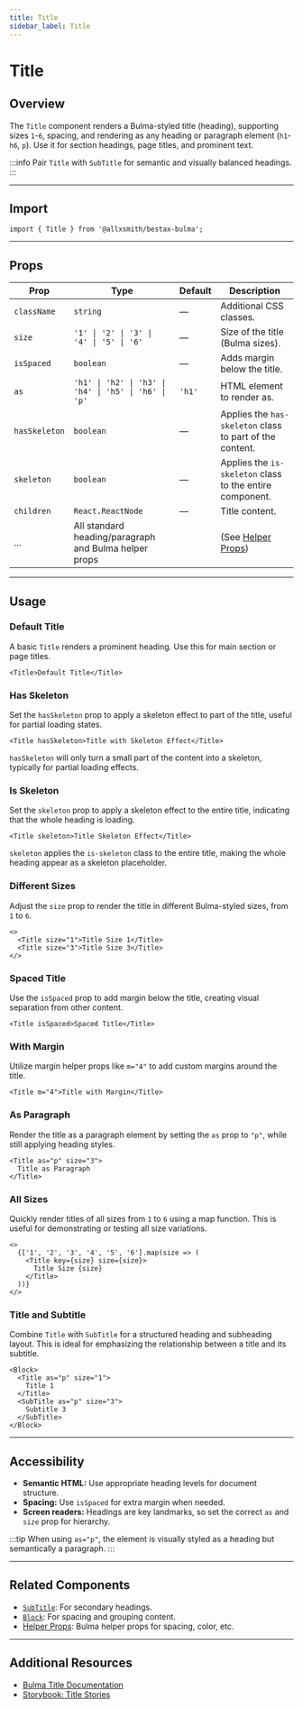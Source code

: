 ```yaml
---
title: Title
sidebar_label: Title
---
```


# Title

## Overview

The `Title` component renders a Bulma-styled title (heading), supporting sizes `1`-`6`, spacing, and rendering as any heading or paragraph element (`h1`-`h6`, `p`). Use it for section headings, page titles, and prominent text.

:::info
Pair `Title` with `SubTitle` for semantic and visually balanced headings.
:::

---

## Import

```tsx
import { Title } from '@allxsmith/bestax-bulma';
```

---

## Props

| Prop          | Type                                                  | Default | Description                                              |
| ------------- | ----------------------------------------------------- | ------- | -------------------------------------------------------- |
| `className`   | `string`                                              | —       | Additional CSS classes.                                  |
| `size`        | `'1' \| '2' \| '3' \| '4' \| '5' \| '6'`              | —       | Size of the title (Bulma sizes).                         |
| `isSpaced`    | `boolean`                                             | —       | Adds margin below the title.                             |
| `as`          | `'h1' \| 'h2' \| 'h3' \| 'h4' \| 'h5' \| 'h6' \| 'p'` | `'h1'`  | HTML element to render as.                               |
| `hasSkeleton` | `boolean`                                             | —       | Applies the `has-skeleton` class to part of the content. |
| `skeleton`    | `boolean`                                             | —       | Applies the `is-skeleton` class to the entire component. |
| `children`    | `React.ReactNode`                                     | —       | Title content.                                           |
| ...           | All standard heading/paragraph and Bulma helper props |         | (See [Helper Props](../helpers/usebulmaclasses))         |

---

## Usage

### Default Title

A basic `Title` renders a prominent heading. Use this for main section or page titles.

```tsx live
<Title>Default Title</Title>
```

### Has Skeleton

Set the `hasSkeleton` prop to apply a skeleton effect to part of the title, useful for partial loading states.

```tsx live
<Title hasSkeleton>Title with Skeleton Effect</Title>
```

`hasSkeleton` will only turn a small part of the content into a skeleton, typically for partial loading effects.

### Is Skeleton

Set the `skeleton` prop to apply a skeleton effect to the entire title, indicating that the whole heading is loading.

```tsx live
<Title skeleton>Title Skeleton Effect</Title>
```

`skeleton` applies the `is-skeleton` class to the entire title, making the whole heading appear as a skeleton placeholder.

### Different Sizes

Adjust the `size` prop to render the title in different Bulma-styled sizes, from `1` to `6`.

```tsx live
<>
  <Title size="1">Title Size 1</Title>
  <Title size="3">Title Size 3</Title>
</>
```

### Spaced Title

Use the `isSpaced` prop to add margin below the title, creating visual separation from other content.

```tsx live
<Title isSpaced>Spaced Title</Title>
```

### With Margin

Utilize margin helper props like `m="4"` to add custom margins around the title.

```tsx live
<Title m="4">Title with Margin</Title>
```

### As Paragraph

Render the title as a paragraph element by setting the `as` prop to `"p"`, while still applying heading styles.

```tsx live
<Title as="p" size="3">
  Title as Paragraph
</Title>
```

### All Sizes

Quickly render titles of all sizes from `1` to `6` using a map function. This is useful for demonstrating or testing all size variations.

```tsx live
<>
  {['1', '2', '3', '4', '5', '6'].map(size => (
    <Title key={size} size={size}>
      Title Size {size}
    </Title>
  ))}
</>
```

### Title and Subtitle

Combine `Title` with `SubTitle` for a structured heading and subheading layout. This is ideal for emphasizing the relationship between a title and its subtitle.

```tsx live
<Block>
  <Title as="p" size="1">
    Title 1
  </Title>
  <SubTitle as="p" size="3">
    Subtitle 3
  </SubTitle>
</Block>
```

---

## Accessibility

- **Semantic HTML:** Use appropriate heading levels for document structure.
- **Spacing:** Use `isSpaced` for extra margin when needed.
- **Screen readers:** Headings are key landmarks, so set the correct `as` and `size` prop for hierarchy.

:::tip
When using `as="p"`, the element is visually styled as a heading but semantically a paragraph.
:::

---

## Related Components

- [`SubTitle`](./subtitle.md): For secondary headings.
- [`Block`](./block.md): For spacing and grouping content.
- [Helper Props](../helpers/usebulmaclasses.md): Bulma helper props for spacing, color, etc.

---

## Additional Resources

- [Bulma Title Documentation](https://bulma.io/documentation/elements/title/)
- [Storybook: Title Stories](https://bestax.cc/storybook/?path=/story/elements-title--default)
